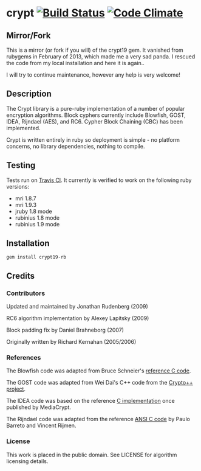 # crypt [![Build Status](https://travis-ci.org/coffeejunk/crypt19.png?branch=master)](https://travis-ci.org/coffeejunk/crypt19) [![Code Climate](https://codeclimate.com/github/coffeejunk/crypt19.png)](https://codeclimate.com/github/coffeejunk/crypt19)

## Mirror/Fork

This is a mirror (or fork if you will) of the crypt19 gem. It vanished from
rubygems in February of 2013, which made me a very sad panda. I rescued the
code from my local installation and here it is again..

I will try to continue maintenance, however any help is very welcome!

## Description

The Crypt library is a pure-ruby implementation of a number of popular
encryption algorithms. Block cyphers currently include Blowfish, GOST, IDEA,
Rijndael (AES), and RC6. Cypher Block Chaining (CBC) has been implemented.

Crypt is written entirely in ruby so deployment is simple - no platform
concerns, no library dependencies, nothing to compile.

## Testing

Tests run on [Travis CI](https://travis-ci.org/coffeejunk/crypt19). It
currently is verified to work on the following ruby versions:

* mri 1.8.7
* mri 1.9.3
* jruby 1.8 mode
* rubinius 1.8 mode
* rubinius 1.9 mode

## Installation
    gem install crypt19-rb

## Credits
### Contributors
Updated and maintained by Jonathan Rudenberg (2009)

RC6 algorithm implementation by Alexey Lapitsky (2009)

Block padding fix by Daniel Brahneborg (2007)

Originally written by Richard Kernahan (2005/2006)

### References
The Blowfish code was adapted from Bruce Schneier's [reference C code](http://www.schneier.com/blowfish-download.html).

The GOST code was adapted from Wei Dai's C++ code from the [Crypto++ project](http://sourceforge.net/projects/cryptopp).

The IDEA code was based on the reference [C implementation](http://web.archive.org/web/20000816173624/www.ascom.ch/infosec/downloads.html) once published by MediaCrypt.

The Rijndael code was adapted from the reference [ANSI C code](http://www.esat.kuleuven.ac.be/~rijmen/rijndael/rijndael-fst-3.0.zip) by Paulo Barreto and Vincent Rijmen.

### License
This work is placed in the public domain. See LICENSE for algorithm licensing details.
